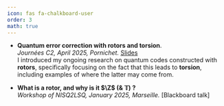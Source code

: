 ```yaml
---
icon: fas fa-chalkboard-user
order: 3
math: true
---
```


- **Quantum error correction with rotors and torsion**.  
  *Journées C2, April 2025, Pornichet.* [Slides](/assets/files/journees-c2-2025.pdf)  
  I introduced my ongoing research on quantum codes constructed with **rotors**, specifically focusing on the fact that this leads to **torsion**, including examples of where the latter may come from.

- **What is a rotor, and why is it $\Z$ (& $\mathbb{T}$) ?**  
  *Workshop of NISQ2LSQ, January 2025, Marseille.* [Blackboard talk]

